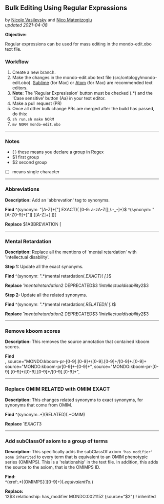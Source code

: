 
## Bulk Editing Using Regular Expressions

by [Nicole Vasilevsky](https://orcid.org/0000-0001-5208-3432) and [Nico Matentzoglu](https://orcid.org/0000-0002-7356-1779)   
_updated 2021-04-08_

**Objective:** 

Regular expressions can be used for mass editing in the mondo-edit.obo text file. 

### Workflow

1. Create a new branch.
2. Make the changes in the mondo-edit.obo text file (src/ontology/mondo-edit.obo). [Sublime](https://www.sublimetext.com/) (for Mac) or [Atom](https://atom.io/) (for Mac) are recommended text editors.
3. **Note:** The 'Regular Expresission' button must be checked (.*) and the 'Case sensitive' button (Aa) in your text editor. 
4. Make a pull request (PR)
5. Once all other bulk change PRs are merged after the build has passed, do this:
6. `sh run.sh make NORM`
7. `mv NORM mondo-edit.obo`

---

### Notes

- ( ) these means you declare a group in Regex  
- $1 first group  
- $2 second group  
- [  ] means single character  

---

### Abbreviations
**Description:** Add an 'abbrevation' tag to synonyms.

**Find**
^(synonym: "[A-Z]+["] EXACT)( [0-9: a-zA-Z\[\],/\.-_\-]*)$
^(synonym: "[A-Z0-9]+["][ ][A-Z]+[ ])\[

**Replace**
$1ABBREVIATION [

---

### Mental Retardation
**Description:** Replace all the mentions of 'mental retardation' with 'intellectual disability'.

**Step 1:** Update all the exact synonyms.  

**Find**
^(synonym: ".*)mental retardation(.*EXACT)( \[.*)$

**Replace**
$1mental retardation$2 DEPRECATED$3
$1intellectual disability$2$3

**Step 2:** Update all the related synonyms.

**Find**
^(synonym: ".*)mental retardation(.*RELATED)( \[.*)$

**Replace**
$1mental retardation$2 DEPRECATED$3
$1intellectual disability$2$3

---

### Remove kboom scores
**Description:** This removes the source annotation that contained kboom scores.

**Find**  
, source="MONDO:kboom-pr-[0-9].[0-9]+/[0-9].[0-9]+/[0-9]+.[0-9]+
source="MONDO:kboom-pr[0-9]+-[0-9]+”,
source="MONDO:kboom-pr-[0-9].[0-9]+/[0-9].[0-9]+/[0-9].[0-9]+", 

---

### Replace OMIM RELATED with OMIM EXACT
**Description:** This changes related synonyms to exact synonyms, for synonyms that come from OMIM.

**Find**
^(synonym:.*)(RELATED)(.*OMIM)

**Replace**
$1EXACT$3

---
### Add subClassOf axiom to a group of terms
**Description:** This specifically adds the subClassOf axiom `'has modifier' some inherited` to every term that is equivalent to an OMIM phenotypic series (OMIMPS). This is a 'relationship' in the text file. In addition, this adds the source to the axiom, that is the OMIMPS ID.

**Find:**  
^(xref:.*)(OMIMPS[:][0-9]+)(.*equivalentTo.*)

**Replace:**  
$1$2$3
relationship: has_modifier MONDO:0021152 {source="$2"} ! inherited

